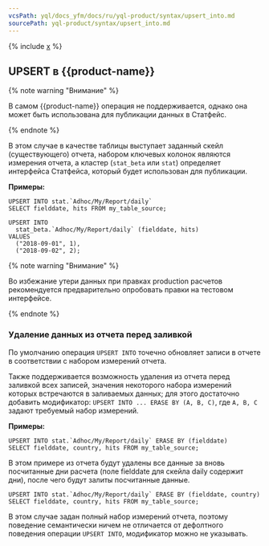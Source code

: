 ```yaml
---
vcsPath: yql/docs_yfm/docs/ru/yql-product/syntax/upsert_into.md
sourcePath: yql-product/syntax/upsert_into.md
---
```

{% include [x](_includes/upsert_into.md) %}


## UPSERT в {{product-name}}

{% note warning "Внимание" %}

В самом {{product-name}} операция не поддерживается, однако она может быть использована для публикации данных в Статфейс.

{% endnote %}

В этом случае в качестве таблицы выступает заданный скейл (существующего) отчета, набором ключевых колонок являются измерения отчета, а кластер (`stat_beta` или `stat`) определяет интерфейса Статфейса, который будет использован для публикации.

**Примеры:**

``` yql
UPSERT INTO stat.`Adhoc/My/Report/daily`
SELECT fielddate, hits FROM my_table_source;
```

``` yql
UPSERT INTO
  stat_beta.`Adhoc/My/Report/daily` (fielddate, hits)
VALUES
  ("2018-09-01", 1),
  ("2018-09-02", 2);
```

{% note warning "Внимание" %}

Во избежание утери данных при правках production расчетов рекомендуется предварительно опробовать правки на тестовом интерфейсе.

{% endnote %}

### Удаление данных из отчета перед заливкой

По умолчанию операция `UPSERT INTO` точечно обновляет записи в отчете в соответствии с набором измерений отчета.

Также поддерживается возможность удаления из отчета перед заливкой всех записей, значения некоторого набора измерений которых встречаются в заливаемых данных; для этого достаточно добавить модификатор: `UPSERT INTO ... ERASE BY (A, B, C)`, где `A, B, C` задают требуемый набор измерений.

**Примеры:**
``` yql
UPSERT INTO stat.`Adhoc/My/Report/daily` ERASE BY (fielddate)
SELECT fielddate, country, hits FROM my_table_source;
```

В этом примере из отчета будут удалены все данные за вновь посчитанные дни расчета (поле fielddate для скейла daily содержит дни), после чего будут залиты посчитанные данные.

``` yql
UPSERT INTO stat.`Adhoc/My/Report/daily` ERASE BY (fielddate, country)
SELECT fielddate, country, hits FROM my_table_source;
```

В этом случае задан полный набор измерений отчета, поэтому поведение семантически ничем не отличается от дефолтного поведения операции `UPSERT INTO`, модификатор можно не указывать.
